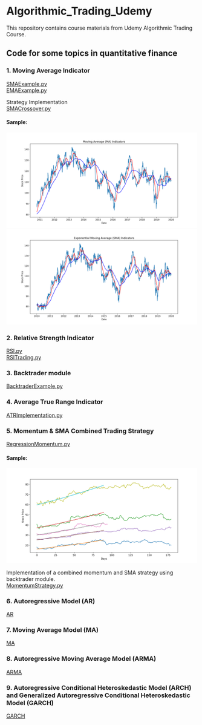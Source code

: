 # Algorithmic_Trading_Udemy

This repository contains course materials from Udemy Algorithmic Trading Course. 

## Code for some topics in quantitative finance  

### 1. Moving Average Indicator
[SMAExample.py](https://github.com/weimufeng/Algorithmic_Trading_Udemy/blob/main/PythonCode/SMAExample.py)  
[EMAExample.py](https://github.com/weimufeng/Algorithmic_Trading_Udemy/blob/main/PythonCode/EMAExample.py)

Strategy Implementation  
[SMACrossover.py](https://github.com/weimufeng/Algorithmic_Trading_Udemy/blob/main/PythonCode/SMACrossover.py)
#### Sample:  
![alt](figs/Moving_Average/SMA.png)
![alt](figs/Moving_Average/EMA.png)

### 2. Relative Strength Indicator
[RSI.py](https://github.com/weimufeng/Algorithmic_Trading_Udemy/blob/main/PythonCode/RSI.py)  
[RSITrading.py](https://github.com/weimufeng/Algorithmic_Trading_Udemy/blob/main/PythonCode/RSITrading.py)  

### 3. Backtrader module  
[BacktraderExample.py](https://github.com/weimufeng/Algorithmic_Trading_Udemy/blob/main/PythonCode/BacktraderExample.py)

### 4. Average True Range Indicator  
[ATRImplementation.py](https://github.com/weimufeng/Algorithmic_Trading_Udemy/blob/main/PythonCode/ATRImplementation.py)

### 5. Momentum & SMA Combined Trading Strategy  
[RegressionMomentum.py](https://github.com/weimufeng/Algorithmic_Trading_Udemy/blob/main/PythonCode/RegressionMomentum.py)  
#### Sample:
![alt](figs/Momentum/Figure_1.png)  

Implementation of a combined momentum and SMA strategy using backtrader module.  
[MomentumStrategy.py](https://github.com/weimufeng/Algorithmic_Trading_Udemy/blob/main/PythonCode/MomentumStrategy.py)  

### 6. Autoregressive Model (AR)  
[AR](https://github.com/weimufeng/Algorithmic_Trading_Udemy/tree/main/TimeSeries/AR)  

### 7. Moving Average Model (MA)  
[MA](https://github.com/weimufeng/Algorithmic_Trading_Udemy/tree/main/TimeSeries/MA)  

### 8. Autoregressive Moving Average Model (ARMA)  
[ARMA](https://github.com/weimufeng/Algorithmic_Trading_Udemy/tree/main/TimeSeries/ARMA)  

### 9. Autoregressive Conditional Heteroskedastic Model (ARCH) and Generalized Autoregressive Conditional Heteroskedastic Model (GARCH)  
[GARCH](https://github.com/weimufeng/Algorithmic_Trading_Udemy/tree/main/TimeSeries/HeteroskedasticityModels)



